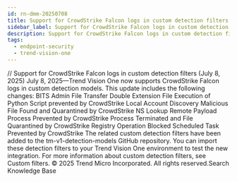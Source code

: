 ```yaml
---
id: rn-dmm-20250708
title: Support for CrowdStrike Falcon logs in custom detection filters (July 8, 2025)
sidebar_label: Support for CrowdStrike Falcon logs in custom detection filters (July 8, 2025)
description: Support for CrowdStrike Falcon logs in custom detection filters (July 8, 2025)
tags:
  - endpoint-security
  - trend-vision-one
---
```


/*<![CDATA[*/ $('#title').html($('meta[name=map-description]').attr('content')); /*]]>*/ Support for CrowdStrike Falcon logs in custom detection filters (July 8, 2025) July 8, 2025—Trend Vision One now supports CrowdStrike Falcon logs in custom detection models. This update includes the following changes: BITS Admin File Transfer Double Extension File Execution of Python Script prevented by CrowdStrike Local Account Discovery Malicious File Found and Quarantined by CrowdStrike NS Lookup Remote Payload Process Prevented by CrowdStrike Process Terminated and File Quarantined by CrowdStrike Registry Operation Blocked Scheduled Task Prevented by CrowdStrike The related custom detection filters have been added to the tm-v1-detection-models GitHub repository. You can import these detection filters to your Trend Vision One environment to test the new integration. For more information about custom detection filters, see Custom filters. © 2025 Trend Micro Incorporated. All rights reserved.Search Knowledge Base